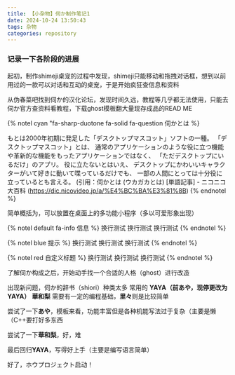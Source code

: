 ```yaml
---
title: 【小杂物】伺か制作笔记1
date: 2024-10-24 13:50:43
tags: 杂物
categories: repository
---
```


### 记录一下各阶段的进展

 起初，制作shimeji桌宠的过程中发现，shimeji只能移动和拖拽对话框，想到以前用过的一款可以对话和互动的桌宠，于是开始疯狂查信息和资料
 
 从伪春菜吧找到伺か的汉化论坛，发现时间久远，教程等几乎都无法使用，只能去伺か官方查资料看教程，下载ghost模板翻大量现存成品的READ ME

{% notel cyan "fa-sharp-duotone fa-solid fa-question 伺かとは %}
 
  もとは2000年初期に発足した「デスクトップマスコット」ソフトの一種。
 「デスクトップマスコット」とは、
  通常のアプリケーションのような役に立つ機能や革新的な機能をもったアプリケーションではなく、
 「ただデスクトップにいるだけ」のアプリ。
  役に立たないとはいえ、
  デスクトップにかわいいキャラクターがいて好きに動いて喋っているだけでも、
  一部の人間にとっては十分役に立っているとも言える。
   (引用：伺かとは (ウカガカとは) [単語記事] - ニコニコ大百科 (https://dic.nicovideo.jp/a/%E4%BC%BA%E3%81%8B)
{% endnotel %}
 
  简单概括为，可以放置在桌面上的多功能小程序（多以可爱形象出现）

{% notel default fa-info 信息 %}
换行测试
换行测试
换行测试
{% endnotel %}
 
{% notel blue 提示 %}
换行测试
换行测试
换行测试
{% endnotel %}
 
{% notel red 自定义标题 %}
换行测试
换行测试
换行测试
{% endnotel %}





 了解伺か构成之后，开始动手找一个合适的人格（ghost）进行改造

 出现新问题，伺か的辞书（shiori）种类太多
 常用的 **YAYA（前あや，现停更改为YAYA）** **華和梨** 需要有一定的编程基础，**里々**则是比较简单

 尝试了一下**あや**，模板来看，功能丰富但是各种机能写法过于复杂（主要是懒（C++要打好多东西

 尝试了一下**華和梨**，好，难

 最后回归**YAYA**，写得好上手（主要是编写语言简单）

 好了，ホウプロジェクト启动！
